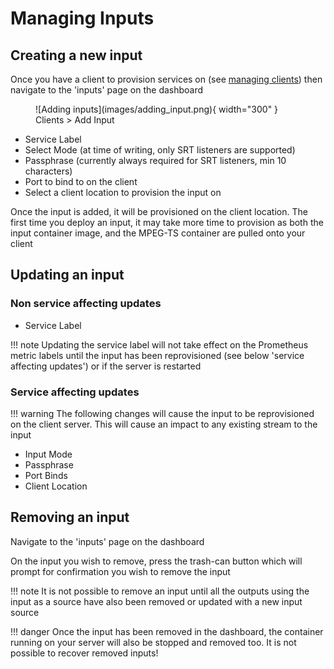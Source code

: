 # Managing Inputs

## Creating a new input
Once you have a client to provision services on (see [ managing clients](managing_clients.md)) then navigate to the 'inputs' page on the dashboard

<figure markdown>
  ![Adding inputs](images/adding_input.png){ width="300" }
  <figcaption>Clients > Add Input</figcaption>
</figure>

- Service Label
- Select Mode (at time of writing, only SRT listeners are supported)
- Passphrase (currently always required for SRT listeners, min 10 characters)
- Port to bind to on the client
- Select a client location to provision the input on

Once the input is added, it will be provisioned on the client location. The first time you deploy an input, it may take more time to provision as both the input container image, and the MPEG-TS container are pulled onto your client 

## Updating an input

### Non service affecting updates
- Service Label

!!! note
    Updating the service label will not take effect on the Prometheus metric labels until the input has been reprovisioned (see below 'service affecting updates') or if the server is restarted 

### Service affecting updates

!!! warning
    The following changes will cause the input to be reprovisioned on the client server. This will cause an impact to any existing stream to the input

- Input Mode
- Passphrase
- Port Binds
- Client Location

## Removing an input

Navigate to the 'inputs' page on the dashboard

On the input you wish to remove, press the trash-can button which will prompt for confirmation you wish to remove the input

!!! note 
    It is not possible to remove an input until all the outputs using the input as a source have also been removed or updated with a new input source

!!! danger 
    Once the input has been removed in the dashboard, the container running on your server will also be stopped and removed too. It is not possible to recover removed inputs!

